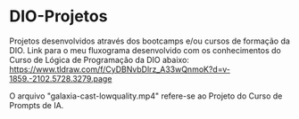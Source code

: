 # DIO-Projetos
Projetos desenvolvidos através dos bootcamps e/ou cursos de formação da DIO.
Link para o meu fluxograma desenvolvido com os conhecimentos do Curso de Lógica de Programação da DIO abaixo:
   https://www.tldraw.com/f/CyDBNvbDlrz_A33wQnmoK?d=v-1859.-2102.5728.3279.page 

O arquivo "galaxia-cast-lowquality.mp4" refere-se ao Projeto do Curso de Prompts de IA. 
